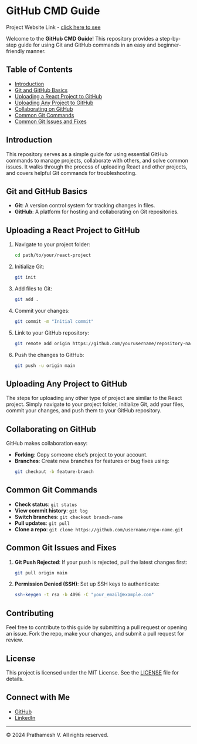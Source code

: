 # GitHub CMD Guide

Project Website Link - <a href="https://prathameshvattamwar.github.io/githubguide">click here to see</a>

Welcome to the **GitHub CMD Guide**! This repository provides a step-by-step guide for using Git and GitHub commands in an easy and beginner-friendly manner.

## Table of Contents
- [Introduction](#introduction)
- [Git and GitHub Basics](#git-and-github-basics)
- [Uploading a React Project to GitHub](#uploading-a-react-project-to-github)
- [Uploading Any Project to GitHub](#uploading-any-project-to-github)
- [Collaborating on GitHub](#collaborating-on-github)
- [Common Git Commands](#common-git-commands)
- [Common Git Issues and Fixes](#common-git-issues-and-fixes)

## Introduction
This repository serves as a simple guide for using essential GitHub commands to manage projects, collaborate with others, and solve common issues. It walks through the process of uploading React and other projects, and covers helpful Git commands for troubleshooting.

## Git and GitHub Basics
- **Git**: A version control system for tracking changes in files.
- **GitHub**: A platform for hosting and collaborating on Git repositories.

## Uploading a React Project to GitHub
1. Navigate to your project folder:
    ```bash
    cd path/to/your/react-project
    ```
2. Initialize Git:
    ```bash
    git init
    ```
3. Add files to Git:
    ```bash
    git add .
    ```
4. Commit your changes:
    ```bash
    git commit -m "Initial commit"
    ```
5. Link to your GitHub repository:
    ```bash
    git remote add origin https://github.com/yourusername/repository-name.git
    ```
6. Push the changes to GitHub:
    ```bash
    git push -u origin main
    ```

## Uploading Any Project to GitHub
The steps for uploading any other type of project are similar to the React project. Simply navigate to your project folder, initialize Git, add your files, commit your changes, and push them to your GitHub repository.

## Collaborating on GitHub
GitHub makes collaboration easy:
- **Forking**: Copy someone else’s project to your account.
- **Branches**: Create new branches for features or bug fixes using:
    ```bash
    git checkout -b feature-branch
    ```

## Common Git Commands
- **Check status**: `git status`
- **View commit history**: `git log`
- **Switch branches**: `git checkout branch-name`
- **Pull updates**: `git pull`
- **Clone a repo**: `git clone https://github.com/username/repo-name.git`

## Common Git Issues and Fixes
1. **Git Push Rejected**: If your push is rejected, pull the latest changes first:
    ```bash
    git pull origin main
    ```
2. **Permission Denied (SSH)**: Set up SSH keys to authenticate:
    ```bash
    ssh-keygen -t rsa -b 4096 -C "your_email@example.com"
    ```

## Contributing
Feel free to contribute to this guide by submitting a pull request or opening an issue. Fork the repo, make your changes, and submit a pull request for review.

## License
This project is licensed under the MIT License. See the [LICENSE](LICENSE) file for details.

## Connect with Me
- [GitHub](https://github.com/prathameshvattamwar)
- [LinkedIn](https://www.linkedin.com/in/prathamesh-vattamwar-483529227/)

---

© 2024 Prathamesh V. All rights reserved.
